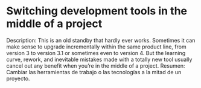 # Switching development tools in the middle of a project

Description: This is an old standby that hardly ever works. Sometimes it can make sense to upgrade incrementally within the same product line, from version 3 to version 3.1 or sometimes even to version 4. But the learning curve, rework, and inevitable mistakes made with a totally new tool usually cancel out any benefit when you’re in the middle of a project.
Resumen: Cambiar las herramientas de trabajo o las tecnologías a la mitad de un proyecto.